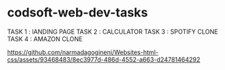 # codsoft-web-dev-tasks

TASK 1 : lANDING PAGE
TASK 2 : CALCULATOR
TASK 3 : SPOTIFY CLONE
TASK 4 : AMAZON CLONE

https://github.com/narmadagogineni/Websites-html-css/assets/93468483/8ec3977d-486d-4552-a663-d24781464292

